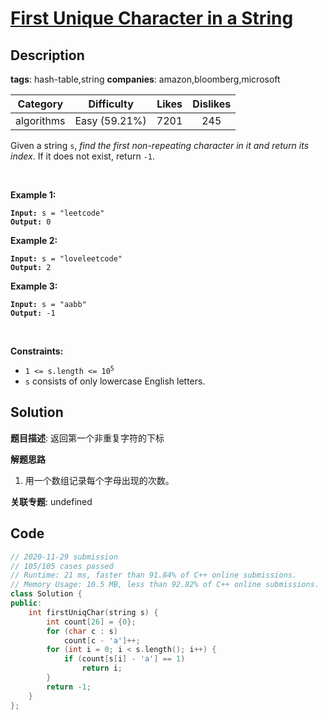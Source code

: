 # [First Unique Character in a String](https://leetcode.com/problems/first-unique-character-in-a-string/description/)

## Description

**tags**: hash-table,string
**companies**: amazon,bloomberg,microsoft

|  Category  |  Difficulty   | Likes | Dislikes |
| :--------: | :-----------: | :---: | :------: |
| algorithms | Easy (59.21%) | 7201  |   245    |

<p>Given a string <code>s</code>, <em>find the first non-repeating character in it and return its index</em>. If it does not exist, return <code>-1</code>.</p>

<p>&nbsp;</p>
<p><strong class="example">Example 1:</strong></p>
<pre><code><strong>Input:</strong> s = "leetcode"
<strong>Output:</strong> 0</code></pre><p><strong class="example">Example 2:</strong></p>
<pre><code><strong>Input:</strong> s = "loveleetcode"
<strong>Output:</strong> 2</code></pre><p><strong class="example">Example 3:</strong></p>
<pre><code><strong>Input:</strong> s = "aabb"
<strong>Output:</strong> -1</code></pre>
<p>&nbsp;</p>
<p><strong>Constraints:</strong></p>

<ul>
  <li><code>1 &lt;= s.length &lt;= 10<sup>5</sup></code></li>
  <li><code>s</code> consists of only lowercase English letters.</li>
</ul>



## Solution

**题目描述**: 返回第一个非重复字符的下标

**解题思路**

1. 用一个数组记录每个字母出现的次数。

**关联专题**: undefined

## Code

```cpp
// 2020-11-29 submission
// 105/105 cases passed
// Runtime: 21 ms, faster than 91.84% of C++ online submissions.
// Memory Usage: 10.5 MB, less than 92.82% of C++ online submissions.
class Solution {
public:
    int firstUniqChar(string s) {
        int count[26] = {0};
        for (char c : s)
            count[c - 'a']++;
        for (int i = 0; i < s.length(); i++) {
            if (count[s[i] - 'a'] == 1)
                return i;
        }
        return -1;
    }
};
```
